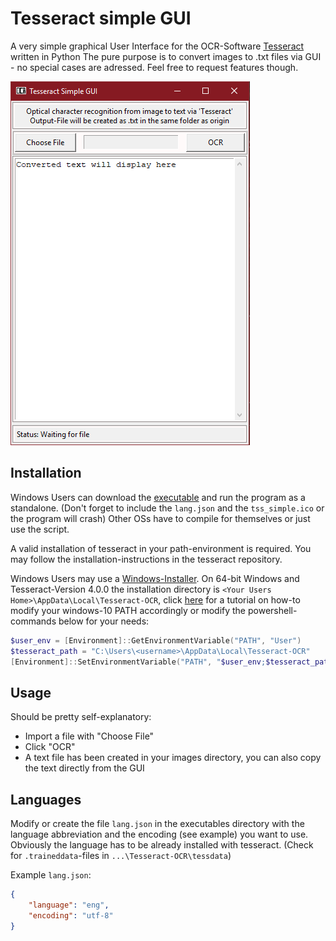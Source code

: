# Tesseract simple GUI

A very simple graphical User Interface for the OCR-Software [Tesseract](https://github.com/tesseract-ocr/tesseract) written in Python
The pure purpose is to convert images to .txt files via GUI - no special cases are adressed. Feel free to request features though.

![Example Screenshot](/screenshot/tss_simple_screen01.png?raw=true "Screenshot")

## Installation

Windows Users can download the [executable](https://github.com/oryon-dominik/tesseract_simple_gui/blob/master/tss_simple.exe) and run the program as a standalone. (Don't forget to include the `lang.json` and the `tss_simple.ico` or the program will crash)
Other OSs have to compile for themselves or just use the script.

A valid installation of tesseract in your path-environment is required.
You may follow the installation-instructions in the tesseract repository.

Windows Users may use a [Windows-Installer](https://github.com/UB-Mannheim/tesseract/wiki).
On 64-bit Windows and Tesseract-Version 4.0.0 the installation directory is `<Your Users Home>\AppData\Local\Tesseract-OCR`,
click [here](https://www.architectryan.com/2018/03/17/add-to-the-path-on-windows-10/) for a tutorial on how-to modify your windows-10 PATH accordingly or modify the powershell-commands below for your needs:

```powershell
$user_env = [Environment]::GetEnvironmentVariable("PATH", "User")
$tesseract_path = "C:\Users\<username>\AppData\Local\Tesseract-OCR"
[Environment]::SetEnvironmentVariable("PATH", "$user_env;$tesseract_path", "User")
```

## Usage

Should be pretty self-explanatory:

- Import a file with "Choose File"
- Click "OCR"
- A text file has been created in your images directory, you can also copy the text directly from the GUI

## Languages

Modify or create the file `lang.json` in the executables directory with the language abbreviation and the encoding (see example) you want to use.
Obviously the language has to be already installed with tesseract. (Check for `.traineddata`-files in `...\Tesseract-OCR\tessdata`)

Example `lang.json`:

```lang.json
{
    "language": "eng",
    "encoding": "utf-8"
}
```
